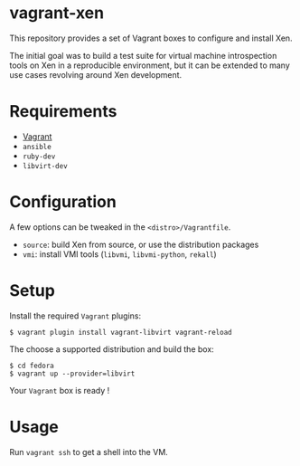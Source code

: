 # vagrant-xen

This repository provides a set of Vagrant boxes to configure and install Xen.

The initial goal was to build a test suite for virtual machine introspection
tools on Xen in a reproducible environment, but it can be extended to many use
cases revolving around Xen development.

# Requirements

- [Vagrant](https://www.vagrantup.com/)
- `ansible`
- `ruby-dev`
- `libvirt-dev`

# Configuration

A few options can be tweaked in the `<distro>/Vagrantfile`.

- `source`: build Xen from source, or use the distribution packages
- `vmi`: install VMI tools (`libvmi`, `libvmi-python`, `rekall`)

# Setup

Install the required `Vagrant` plugins:

    $ vagrant plugin install vagrant-libvirt vagrant-reload

The choose a supported distribution and build the box:

    $ cd fedora
    $ vagrant up --provider=libvirt

Your `Vagrant` box is ready !

# Usage

Run `vagrant ssh` to get a shell into the VM.
